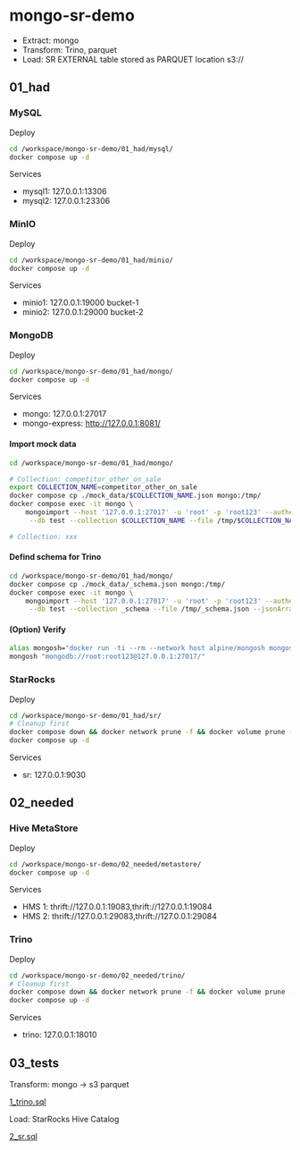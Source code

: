 # mongo-sr-demo

- Extract: mongo
- Transform: Trino, parquet 
- Load: SR EXTERNAL table stored as PARQUET location s3://

## 01_had

### MySQL

Deploy

```sh
cd /workspace/mongo-sr-demo/01_had/mysql/
docker compose up -d
```

Services

- mysql1: 127.0.0.1:13306
- mysql2: 127.0.0.1:23306

### MinIO

Deploy

```sh
cd /workspace/mongo-sr-demo/01_had/minio/
docker compose up -d
```

Services

- minio1: 127.0.0.1:19000 bucket-1
- minio2: 127.0.0.1:29000 bucket-2

### MongoDB

Deploy

```sh
cd /workspace/mongo-sr-demo/01_had/mongo/
docker compose up -d
```

Services

- mongo: 127.0.0.1:27017
- mongo-express: http://127.0.0.1:8081/

#### Import mock data

```sh
cd /workspace/mongo-sr-demo/01_had/mongo/

# Collection: competitor_other_on_sale
export COLLECTION_NAME=competitor_other_on_sale
docker compose cp ./mock_data/$COLLECTION_NAME.json mongo:/tmp/
docker compose exec -it mongo \
    mongoimport --host '127.0.0.1:27017' -u 'root' -p 'root123' --authenticationDatabase 'admin' \
     --db test --collection $COLLECTION_NAME --file /tmp/$COLLECTION_NAME.json --jsonArray --mode upsert

# Collection: xxx
```

#### Defind schema for Trino

```sh
cd /workspace/mongo-sr-demo/01_had/mongo/
docker compose cp ./mock_data/_schema.json mongo:/tmp/
docker compose exec -it mongo \
    mongoimport --host '127.0.0.1:27017' -u 'root' -p 'root123' --authenticationDatabase 'admin' \
     --db test --collection _schema --file /tmp/_schema.json --jsonArray --mode upsert
```


#### (Option) Verify

```sh
alias mongosh="docker run -ti --rm --network host alpine/mongosh mongosh"
mongosh "mongodb://root:root123@127.0.0.1:27017/"
```

### StarRocks

Deploy

```sh
cd /workspace/mongo-sr-demo/01_had/sr/
# Cleanup first
docker compose down && docker network prune -f && docker volume prune -f
docker compose up -d
```

Services

- sr: 127.0.0.1:9030

## 02_needed

### Hive MetaStore

Deploy

```sh
cd /workspace/mongo-sr-demo/02_needed/metastore/
docker compose up -d
```

Services

- HMS 1: thrift://127.0.0.1:19083,thrift://127.0.0.1:19084
- HMS 2: thrift://127.0.0.1:29083,thrift://127.0.0.1:29084

### Trino

Deploy

```sh
cd /workspace/mongo-sr-demo/02_needed/trino/
# Cleanup first
docker compose down && docker network prune -f && docker volume prune -f
docker compose up -d
```

Services

- trino: 127.0.0.1:18010

## 03_tests

Transform: mongo -> s3 parquet

[1_trino.sql](./03_tests/1_trino.sql)

Load: StarRocks Hive Catalog

[2_sr.sql](./03_tests/2_sr.sql)
